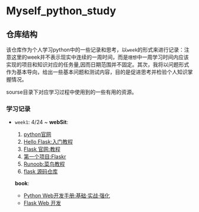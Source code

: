 # Myself_python_study


## 仓库结构
该仓库作为个人学习python中的一些记录和思考，以`week`的形式来进行记录：注意这里的week并不表示现实中连续的一周时间，而是`理想`中一周学习时间内应该实现的项目和知识对应的任务量,因而日期范围并不固定。其次，我将以问题形式作为基本导向，给出一些基本问题和测试内容，目的是促进思考并检验个人知识掌握情况。

sourse目录下对应学习过程中使用到的一些有用的资源。

### 学习记录

- `week1`: 4/24 ~
    **webSit**:
    1. [python官网](https://docs.python.org/3/tutorial/)
    2. [Hello Flask:入门教程](https://tutorial.helloflask.com/hello/)
    3. [Flask 官网:教程](https://flask.palletsprojects.com/zh-cn/stable/quickstart/)
    4. [第一个项目:Flaskr](https://github.com/pallets/flask/tree/3.1.0/examples/tutorial)
    5. [Runoob:菜鸟教程](https://www.runoob.com/flask/flask-tutorial.html)
    6. [flask 源码仓库](https://github.com/pallets/flask/)

    **book**:
    - [Python Web开发手册:基础·实战·强化](./img/Python%20Web开发手册.png)
    - [Flask Web 开发](./source/Flask%20Web开发%20基于Python的Web应用开发实战-2015-中文版.pdf)

